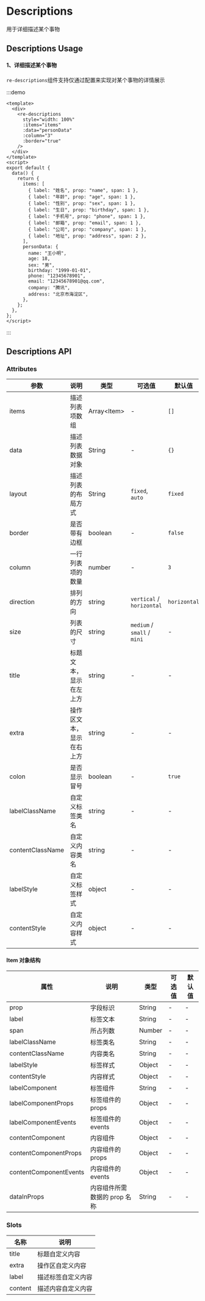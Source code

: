 # Descriptions

用于详细描述某个事物

## Descriptions Usage

#### 1、详细描述某个事物

`re-descriptions`组件支持仅通过配置来实现对某个事物的详情展示

:::demo

```vue
<template>
  <div>
    <re-descriptions
      style="width: 100%"
      :items="items"
      :data="personData"
      :column="3"
      :border="true"
    />
  </div>
</template>
<script>
export default {
  data() {
    return {
      items: [
        { label: "姓名", prop: "name", span: 1 },
        { label: "年龄", prop: "age", span: 1 },
        { label: "性别", prop: "sex", span: 1 },
        { label: "生日", prop: "birthday", span: 1 },
        { label: "手机号", prop: "phone", span: 1 },
        { label: "邮箱", prop: "email", span: 1 },
        { label: "公司", prop: "company", span: 1 },
        { label: "地址", prop: "address", span: 2 },
      ],
      personData: {
        name: "王小明",
        age: 18,
        sex: "男",
        birthday: "1999-01-01",
        phone: "12345678901",
        email: "12345678901@qq.com",
        company: "腾讯",
        address: "北京市海淀区",
      },
    };
  },
};
</script>
```

:::

## Descriptions API

### Attributes

| 参数             | 说明                     | 类型          | 可选值                      | 默认值       |
| ---------------- | ------------------------ | ------------- | --------------------------- | ------------ |
| items            | 描述列表项数组           | Array\<Item\> | -                           | `[]`         |
| data             | 描述列表数据对象         | String        | -                           | `{}`         |
| layout           | 描述列表的布局方式       | String        | `fixed`, `auto`             | `fixed`      |
| border           | 是否带有边框             | boolean       | -                           | `false`      |
| column           | 一行列表项的数量         | number        | -                           | `3`          |
| direction        | 排列的方向               | string        | `vertical` / `horizontal`   | `horizontal` |
| size             | 列表的尺寸               | string        | `medium` / `small` / `mini` | -            |
| title            | 标题文本，显示在左上方   | string        | -                           | -            |
| extra            | 操作区文本，显示在右上方 | string        | -                           | -            |
| colon            | 是否显示冒号             | boolean       | -                           | `true`       |
| labelClassName   | 自定义标签类名           | string        | -                           | -            |
| contentClassName | 自定义内容类名           | string        | -                           | -            |
| labelStyle       | 自定义标签样式           | object        | -                           | -            |
| contentStyle     | 自定义内容样式           | object        | -                           | -            |

#### Item 对象结构

| 属性                   | 说明                         | 类型   | 可选值 | 默认值 |
| ---------------------- | ---------------------------- | ------ | ------ | ------ |
| prop                   | 字段标识                     | String | -      | -      |
| label                  | 标签文本                     | String | -      | -      |
| span                   | 所占列数                     | Number | -      | -      |
| labelClassName         | 标签类名                     | String | -      | -      |
| contentClassName       | 内容类名                     | String | -      | -      |
| labelStyle             | 标签样式                     | Object | -      | -      |
| contentStyle           | 内容样式                     | Object | -      | -      |
| labelComponent         | 标签组件                     | String | -      | -      |
| labelComponentProps    | 标签组件的 props             | Object | -      | -      |
| labelComponentEvents   | 标签组件的 events            | Object | -      | -      |
| contentComponent       | 内容组件                     | Object | -      | -      |
| contentComponentProps  | 内容组件的 props             | Object | -      | -      |
| contentComponentEvents | 内容组件的 events            | Object | -      | -      |
| dataInProps            | 内容组件所需数据的 prop 名称 | String | -      | -      |

### Slots

| 名称    | 说明               |
| ------- | ------------------ |
| title   | 标题自定义内容     |
| extra   | 操作区自定义内容   |
| label   | 描述标签自定义内容 |
| content | 描述内容自定义内容 |

